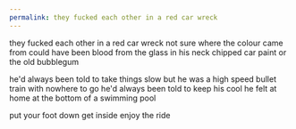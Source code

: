 ```yaml
---
permalink: they fucked each other in a red car wreck
---
```

they fucked each other in a red car wreck
not sure where the colour came from
could have been blood from the glass in his neck
chipped car paint or the old bubblegum


he'd always been told to take things slow
but he was a high speed bullet train with nowhere to go
he'd always been told to keep his cool
he felt at home at the bottom of a swimming pool

put your foot down get inside
enjoy the ride